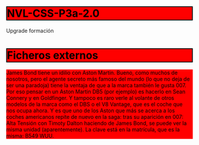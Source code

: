 # NVL-CSS-P3a-2.0
<!DOCTYPE html> 
<html>
   <head>
     <meta charset="utf-8">
     <tittle>Upgrade formación</tittle>
     <style>
       h1 {
         color: black;
         background-color: red;
         border: 2px solid black;
       }
       p {
         color: black;
         background-color: red;
       }
     </style>
   </head>
   <body>
     <h1>Ficheros externos</h1>
     <p>James Bond tiene un idilio con Aston Martin. Bueno, como muchos de nosotros, pero el agente secreto más famoso del mundo (lo que no deja de ser una paradoja) tiene la ventaja de que a la marca también le gusta 007.
Por eso pensar en un Aston Martin DB5 (por ejemplo) es hacerlo en Sean Connery y en Goldfinger. Y tampoco es raro verle al volante de otros modelos de la marca como el DBS o el V8 Vantage, que es el coche que nos ocupa ahora. 
Y es que uno de los Aston que más se acerca a los coches americanos repite de nuevo en la saga: tras su aparición en 007: Alta Tensión con Timoty Dalton haciendo de James Bond, se puede ver la misma unidad (aparentemente). La clave está en la matrícula, que es la misma: B549 WUU.</p>  
   </body>
</html>
